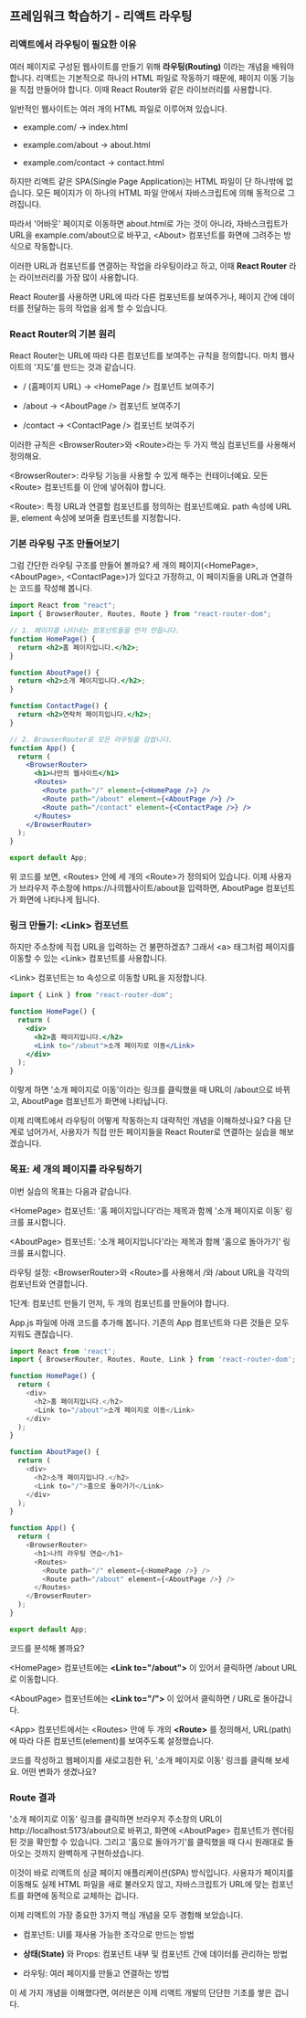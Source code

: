 ## 프레임워크 학습하기 - 리액트 라우팅

### 리액트에서 라우팅이 필요한 이유

여러 페이지로 구성된 웹사이트를 만들기 위해 **라우팅(Routing)** 이라는 개념을 배워야 합니다. 리액트는 기본적으로 하나의 HTML 파일로 작동하기 때문에, 페이지 이동 기능을 직접 만들어야 합니다. 이때 React Router와 같은 라이브러리를 사용합니다.

일반적인 웹사이트는 여러 개의 HTML 파일로 이루어져 있습니다.

- example.com/ → index.html

- example.com/about → about.html

- example.com/contact → contact.html

하지만 리액트 같은 SPA(Single Page Application)는 HTML 파일이 단 하나밖에 없습니다. 모든 페이지가 이 하나의 HTML 파일 안에서 자바스크립트에 의해 동적으로 그려집니다.

따라서 '어바웃' 페이지로 이동하면 about.html로 가는 것이 아니라, 자바스크립트가 URL을 example.com/about으로 바꾸고, \<About> 컴포넌트를 화면에 그려주는 방식으로 작동합니다.

이러한 URL과 컴포넌트를 연결하는 작업을 라우팅이라고 하고, 이때 **React Router** 라는 라이브러리를 가장 많이 사용합니다.

React Router를 사용하면 URL에 따라 다른 컴포넌트를 보여주거나, 페이지 간에 데이터를 전달하는 등의 작업을 쉽게 할 수 있습니다.

### React Router의 기본 원리

React Router는 URL에 따라 다른 컴포넌트를 보여주는 규칙을 정의합니다. 마치 웹사이트의 '지도'를 만드는 것과 같습니다.

- / (홈페이지 URL) → \<HomePage /> 컴포넌트 보여주기

- /about → \<AboutPage /> 컴포넌트 보여주기

- /contact → \<ContactPage /> 컴포넌트 보여주기

이러한 규칙은 \<BrowserRouter>와 \<Route>라는 두 가지 핵심 컴포넌트를 사용해서 정의해요.

\<BrowserRouter>: 라우팅 기능을 사용할 수 있게 해주는 컨테이너예요. 모든 \<Route> 컴포넌트를 이 안에 넣어줘야 합니다.

\<Route>: 특정 URL과 연결할 컴포넌트를 정의하는 컴포넌트예요. path 속성에 URL을, element 속성에 보여줄 컴포넌트를 지정합니다.

### 기본 라우팅 구조 만들어보기

그럼 간단한 라우팅 구조를 만들어 볼까요? 세 개의 페이지(\<HomePage>, \<AboutPage>, \<ContactPage>)가 있다고 가정하고, 이 페이지들을 URL과 연결하는 코드를 작성해 봅니다.

```jsx
import React from "react";
import { BrowserRouter, Routes, Route } from "react-router-dom";

// 1. 페이지를 나타내는 컴포넌트들을 먼저 만듭니다.
function HomePage() {
  return <h2>홈 페이지입니다.</h2>;
}

function AboutPage() {
  return <h2>소개 페이지입니다.</h2>;
}

function ContactPage() {
  return <h2>연락처 페이지입니다.</h2>;
}

// 2. BrowserRouter로 모든 라우팅을 감쌉니다.
function App() {
  return (
    <BrowserRouter>
      <h1>나만의 웹사이트</h1>
      <Routes>
        <Route path="/" element={<HomePage />} />
        <Route path="/about" element={<AboutPage />} />
        <Route path="/contact" element={<ContactPage />} />
      </Routes>
    </BrowserRouter>
  );
}

export default App;
```

위 코드를 보면, \<Routes> 안에 세 개의 \<Route>가 정의되어 있습니다. 이제 사용자가 브라우저 주소창에 https://나의웹사이트/about을 입력하면, AboutPage 컴포넌트가 화면에 나타나게 됩니다.

### 링크 만들기: \<Link> 컴포넌트

하지만 주소창에 직접 URL을 입력하는 건 불편하겠죠? 그래서 \<a> 태그처럼 페이지를 이동할 수 있는 \<Link> 컴포넌트를 사용합니다.

\<Link> 컴포넌트는 to 속성으로 이동할 URL을 지정합니다.

```jsx
import { Link } from "react-router-dom";

function HomePage() {
  return (
    <div>
      <h2>홈 페이지입니다.</h2>
      <Link to="/about">소개 페이지로 이동</Link>
    </div>
  );
}
```

이렇게 하면 '소개 페이지로 이동'이라는 링크를 클릭했을 때 URL이 /about으로 바뀌고, AboutPage 컴포넌트가 화면에 나타납니다.

이제 리액트에서 라우팅이 어떻게 작동하는지 대략적인 개념을 이해하셨나요? 다음 단계로 넘어가서, 사용자가 직접 만든 페이지들을 React Router로 연결하는 실습을 해보겠습니다.

### 목표: 세 개의 페이지를 라우팅하기

이번 실습의 목표는 다음과 같습니다.

\<HomePage> 컴포넌트: '홈 페이지입니다'라는 제목과 함께 '소개 페이지로 이동' 링크를 표시합니다.

\<AboutPage> 컴포넌트: '소개 페이지입니다'라는 제목과 함께 '홈으로 돌아가기' 링크를 표시합니다.

라우팅 설정: \<BrowserRouter>와 \<Route>를 사용해서 /와 /about URL을 각각의 컴포넌트와 연결합니다.

1단계: 컴포넌트 만들기
먼저, 두 개의 컴포넌트를 만들어야 합니다.

App.js 파일에 아래 코드를 추가해 봅니다. 기존의 App 컴포넌트와 다른 것들은 모두 지워도 괜찮습니다.

```JavaScript
import React from 'react';
import { BrowserRouter, Routes, Route, Link } from 'react-router-dom';

function HomePage() {
  return (
    <div>
      <h2>홈 페이지입니다.</h2>
      <Link to="/about">소개 페이지로 이동</Link>
    </div>
  );
}

function AboutPage() {
  return (
    <div>
      <h2>소개 페이지입니다.</h2>
      <Link to="/">홈으로 돌아가기</Link>
    </div>
  );
}

function App() {
  return (
    <BrowserRouter>
      <h1>나의 라우팅 연습</h1>
      <Routes>
        <Route path="/" element={<HomePage />} />
        <Route path="/about" element={<AboutPage />} />
      </Routes>
    </BrowserRouter>
  );
}

export default App;
```

코드를 분석해 볼까요?

\<HomePage> 컴포넌트에는 **\<Link to="/about">** 이 있어서 클릭하면 /about URL로 이동합니다.

\<AboutPage> 컴포넌트에는 **\<Link to="/">** 이 있어서 클릭하면 / URL로 돌아갑니다.

\<App> 컴포넌트에서는 \<Routes> 안에 두 개의 **\<Route>** 를 정의해서, URL(path)에 따라 다른 컴포넌트(element)를 보여주도록 설정했습니다.

코드를 작성하고 웹페이지를 새로고침한 뒤, '소개 페이지로 이동' 링크를 클릭해 보세요. 어떤 변화가 생겼나요?

### Route 결과

'소개 페이지로 이동' 링크를 클릭하면 브라우저 주소창의 URL이 http://localhost:5173/about으로 바뀌고, 화면에 \<AboutPage> 컴포넌트가 렌더링된 것을 확인할 수 있습니다. 그리고 '홈으로 돌아가기'를 클릭했을 때 다시 원래대로 돌아오는 것까지 완벽하게 구현하셨습니다.

이것이 바로 리액트의 싱글 페이지 애플리케이션(SPA) 방식입니다. 사용자가 페이지를 이동해도 실제 HTML 파일을 새로 불러오지 않고, 자바스크립트가 URL에 맞는 컴포넌트를 화면에 동적으로 교체하는 겁니다.

이제 리액트의 가장 중요한 3가지 핵심 개념을 모두 경험해 보았습니다.

- 컴포넌트: UI를 재사용 가능한 조각으로 만드는 방법

- **상태(State)** 와 Props: 컴포넌트 내부 및 컴포넌트 간에 데이터를 관리하는 방법

- 라우팅: 여러 페이지를 만들고 연결하는 방법

이 세 가지 개념을 이해했다면, 여러분은 이제 리액트 개발의 단단한 기초를 쌓은 겁니다.
